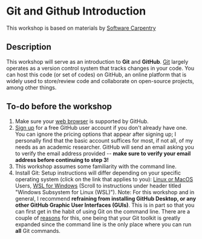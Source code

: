 # Git and Github Introduction
This workshop is based on materials by [Software Carpentry](https://www.software-carpentry.org/)

## Description
This workshop will serve as an introduction to **Git** and **GitHub**. [Git](https://git-scm.com/book/en/v2) largely operates as a version control system that tracks changes in your code. You can host this code (or set of codes) on GitHub, an online platform that is widely used to store/review code and collaborate on open-source projects, among other things.
## To-do before the workshop
1. Make sure your [web browser](https://help.github.com/en/articles/supported-browsers) is supported by GitHub.
2. [Sign up](https://github.com/join) for a free GitHub user account if you don't already have one. You can ignore the pricing options that appear after signing up; I personally find that the basic account suffices for most, if not all, of my needs as an academic researcher. GitHub will send an email asking you to verify the email address provided -- **make sure to verify your email address before continuing to step 3!**
3. This workshop assumes some familiarity with the command line. 
4. Install Git: Setup instructions will differ depending on your specific operating system (click on the link that applies to you): [Linux or MacOS](https://git-scm.com/book/en/v2/Getting-Started-Installing-Git) Users, [WSL for Windows](https://neurodatasci-course-2020.netlify.app/setup/) (Scroll to instructions under header titled "Windows Subsystem for Linux (WSL)"). 
Note: For this workshop and in general, I recommend **refraining from installing GitHub Desktop, or any other GitHub Graphic User Interfaces (GUIs)**. This is in part so that you can first get in the habit of using Git on the command line. There are a couple of [reasons](https://git-scm.com/book/en/v2/Getting-Started-The-Command-Line) for this, one being that your Git toolkit is greatly expanded since the command line is the only place where you can run **all** Git commands.
